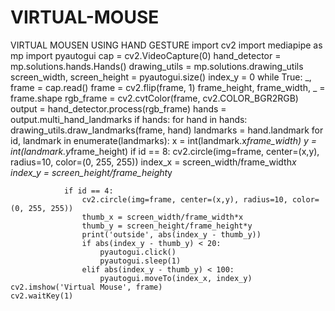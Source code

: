 # VIRTUAL-MOUSE
VIRTUAL MOUSEN USING HAND GESTURE
import cv2
import mediapipe as mp
import pyautogui
cap = cv2.VideoCapture(0)
hand_detector = mp.solutions.hands.Hands()
drawing_utils = mp.solutions.drawing_utils
screen_width, screen_height = pyautogui.size()
index_y = 0
while True:
    _, frame = cap.read()
    frame = cv2.flip(frame, 1)
    frame_height, frame_width, _ = frame.shape
    rgb_frame = cv2.cvtColor(frame, cv2.COLOR_BGR2RGB)
    output = hand_detector.process(rgb_frame)
    hands = output.multi_hand_landmarks
    if hands:
        for hand in hands:
            drawing_utils.draw_landmarks(frame, hand)
            landmarks = hand.landmark
            for id, landmark in enumerate(landmarks):
                x = int(landmark.x*frame_width)
                y = int(landmark.y*frame_height)
                if id == 8:
                    cv2.circle(img=frame, center=(x,y), radius=10, color=(0, 255, 255))
                    index_x = screen_width/frame_width*x
                    index_y = screen_height/frame_height*y

                if id == 4:
                    cv2.circle(img=frame, center=(x,y), radius=10, color=(0, 255, 255))
                    thumb_x = screen_width/frame_width*x
                    thumb_y = screen_height/frame_height*y
                    print('outside', abs(index_y - thumb_y))
                    if abs(index_y - thumb_y) < 20:
                        pyautogui.click()
                        pyautogui.sleep(1)
                    elif abs(index_y - thumb_y) < 100:
                        pyautogui.moveTo(index_x, index_y)
    cv2.imshow('Virtual Mouse', frame)
    cv2.waitKey(1)
